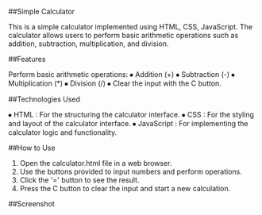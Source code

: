 
##Simple Calculator

This is a simple calculator implemented using HTML, CSS, JavaScript. The calculator allows users to perform basic  arithmetic operations such as addition, subtraction, multiplication, and division.

##Features

Perform basic arithmetic operations:
  ⦁	Addition (+)
  ⦁	Subtraction (-)
  ⦁	Multiplication (*)
  ⦁	Division (/)
  ⦁	Clear the input with the C button.

##Technologies Used

  ⦁	HTML :  For the structuring  the calculator interface.
  ⦁	CSS : For the styling and layout of the calculator interface.
  ⦁	JavaScript : For implementing the calculator logic and functionality.

##How to Use

 1.	Open the calculator.html file in a web browser.
 2.	Use the buttons provided to input numbers and perform operations.
 3.	Click the  '='  button to see the result.
 4.	Press the C button to clear the input and start a new calculation.

##Screenshot



